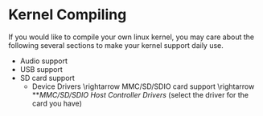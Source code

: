 
# Kernel Compiling
If you would like to compile your own linux kernel, you may care about the following several sections to make your kernel support daily use.
- Audio support
- USB support
- SD card support
  * Device Drivers \rightarrow MMC/SD/SDIO card support \rightarrow ***MMC/SD/SDIO Host Controller Drivers* (select the driver for the card you have)

